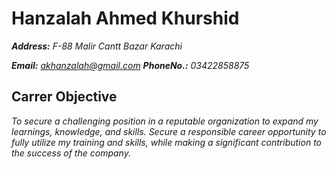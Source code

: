 # Hanzalah Ahmed Khurshid

***Address:** F-88 Malir Cantt Bazar Karachi*

***Email:** akhanzalah@gmail.com **PhoneNo.:** 03422858875*


## Carrer Objective

*To secure a challenging position in a reputable organization to expand my learnings, knowledge, and skills. Secure a responsible career opportunity to fully utilize my training and skills, while making a significant contribution to the success of the company.*
